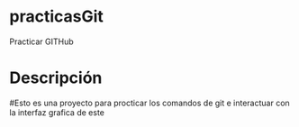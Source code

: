# practicasGit
Practicar GITHub

# Descripción 
#Esto es una proyecto para procticar los comandos de git e interactuar con la interfaz grafica de este
